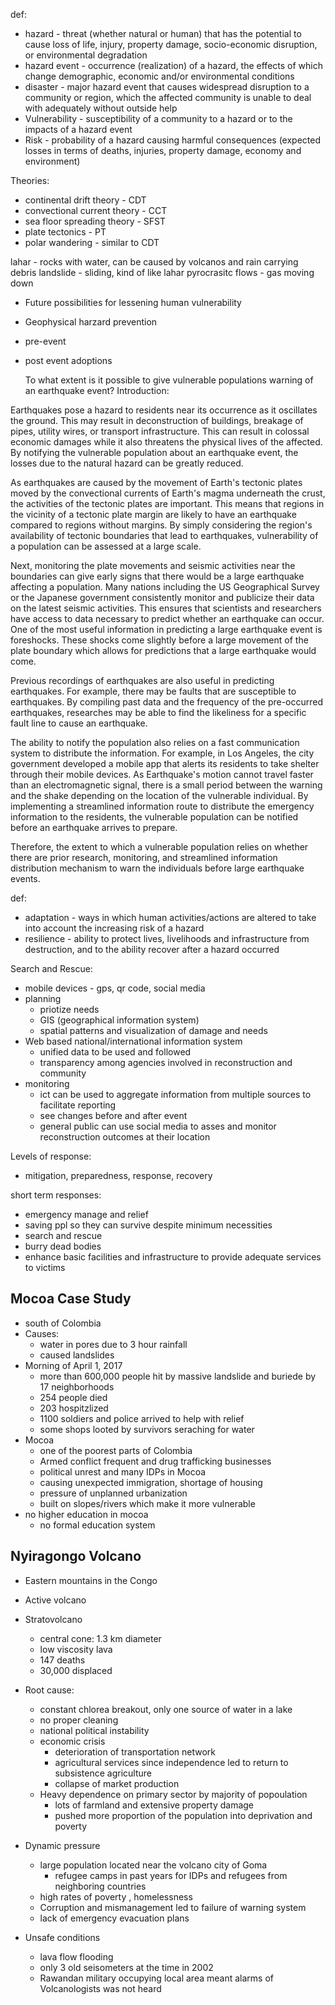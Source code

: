 def:

- hazard - threat (whether natural or human) that has the potential to cause loss of life, injury, property damage, socio-economic disruption, or environmental degradation
- hazard event - occurrence (realization) of a hazard, the effects of which change demographic, economic and/or environmental conditions
- disaster - major hazard event that causes widespread disruption to a community or region, which the affected community is unable to deal with adequately without outside help
- Vulnerability - susceptibility of a community to a hazard or to the impacts of a hazard event
- Risk - probability of a hazard causing harmful consequences (expected losses in terms of deaths, injuries, property damage, economy and environment)

Theories:
- continental drift theory - CDT
- convectional current theory - CCT
- sea floor spreading theory - SFST
- plate tectonics - PT
- polar wandering - similar to CDT

lahar - rocks with water, can be caused by volcanos and rain carrying debris
landslide - sliding, kind of like lahar
pyrocrasitc flows - gas moving down

- Future possibilities for lessening human vulnerability
- Geophysical harzard prevention
- pre-event
- post event adoptions


  To what extent is it possible to give vulnerable populations warning of an earthquake event?
  Introduction:

Earthquakes pose a hazard to residents near its occurrence as it oscillates the ground. This may result in deconstruction of buildings, breakage of pipes, utility wires, or transport infrastructure. This can result in colossal economic damages while it also threatens the physical lives of the affected. By notifying the vulnerable population about an earthquake event, the losses due to the natural hazard can be greatly reduced.

As earthquakes are caused by the movement of Earth's tectonic plates moved by the convectional currents of Earth's magma underneath the crust, the activities of the tectonic plates are important. This means that regions in the vicinity of a tectonic plate margin are likely to have an earthquake compared to regions without margins. By simply considering the region's availability of tectonic boundaries that lead to earthquakes, vulnerability of a population can be assessed at a large scale.

Next, monitoring the plate movements and seismic activities near the boundaries can give early signs that there would be a large earthquake affecting a population. Many nations including the US Geographical Survey or the Japanese government consistently monitor and publicize their data on the latest seismic activities. This ensures that scientists and researchers have access to data necessary to predict whether an earthquake can occur. One of the most useful information in predicting a large earthquake event is foreshocks. These shocks come slightly before a large movement of the plate boundary which allows for predictions that a large earthquake would come.

Previous recordings of earthquakes are also useful in predicting earthquakes. For example, there may be faults that are susceptible to earthquakes. By compiling past data and the frequency of the pre-occurred earthquakes, researches may be able to find the likeliness for a specific fault line to cause an earthquake.

The ability to notify the population also relies on a fast communication system to distribute the information. For example, in Los Angeles, the city government developed a mobile app that alerts its residents to take shelter through their mobile devices. As Earthquake's motion cannot travel faster than an electromagnetic signal, there is a small period between the warning and the shake depending on the location of the vulnerable individual. By implementing a streamlined information route to distribute the emergency information to the residents, the vulnerable population can be notified before an earthquake arrives to prepare.

Therefore, the extent to which a vulnerable population relies on whether there are prior research, monitoring, and streamlined information distribution mechanism to warn the individuals before large earthquake events.

def:
- adaptation - ways in which human activities/actions are altered to take into account the increasing risk of a hazard
- resilience - ability to protect lives, livelihoods and infrastructure from destruction, and to the ability recover after a hazard occurred


Search and Rescue:
- mobile devices - gps, qr code, social media
- planning  
  - priotize needs
  - GIS (geographical information system)
  - spatial patterns and visualization of damage and needs
- Web based national/international information system
  - unified data to be used and followed
  - transparency among agencies involved in reconstruction and community
- monitoring
  - ict can be used to aggregate information from multiple sources to facilitate reporting
  - see changes before and after event
  - general public can use social media to asses and monitor reconstruction outcomes at their location

Levels of response:
- mitigation, preparedness, response, recovery

short term responses:
- emergency manage and relief
- saving ppl so they can survive despite minimum necessities
- search and rescue
- burry dead bodies
- enhance basic facilities and infrastructure to provide adequate services to victims


## Mocoa Case Study
- south of Colombia
- Causes:
  - water in pores due to 3 hour rainfall 
  - caused landslides 
- Morning of April 1, 2017
  - more than 600,000 people hit by massive landslide and buriede by 17 neighborhoods 
  - 254 people died 
  - 203 hospitzlized 
  - 1100 soldiers and police arrived to help with relief 
  - some shops looted by survivors seraching for water 
- Mocoa
  - one of the poorest parts of Colombia 
  - Armed conflict frequent and drug trafficking businesses 
  - political unrest and many IDPs in Mocoa
  - causing unexpected immigration, shortage of housing
  - pressure of unplanned urbanization 
  - built on slopes/rivers which make it more vulnerable
- no higher education in mocoa 
  - no formal education system 

## Nyiragongo Volcano
- Eastern mountains in the Congo
- Active volcano
- Stratovolcano
  - central cone: 1.3 km diameter 
  - low viscosity lava 
  - 147 deaths 
  - 30,000 displaced 
- Root cause: 
  - constant chlorea breakout, only one source of water in a lake 
  - no proper cleaning 
  - national political instability 
  - economic crisis
    - deterioration of transportation network 
    - agricultural services since independence led to return to subsistence agriculture
    - collapse of market production 
  - Heavy dependence on primary sector by majority of popoulation
    - lots of farmland and extensive property damage 
    - pushed more proportion of the population into deprivation and poverty 

- Dynamic pressure
  - large population located near the volcano city of Goma
    - refugee camps in past years for IDPs and refugees from neighboring countries 
  - high rates of poverty , homelessness
  - Corruption and mismanagement led to failure of warning system 
  - lack of emergency evacuation plans 
- Unsafe conditions
  - lava flow flooding
  - only 3 old seisometers at the time in 2002
  - Rawandan military occupying local area meant alarms of Volcanologists was not heard
